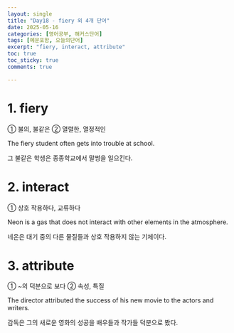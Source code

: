 ```yaml
---
layout: single
title: "Day18 - fiery 외 4개 단어"
date: 2025-05-16
categories: [영어공부, 해커스단어]
tags: [예문포함, 오늘의단어]
excerpt: "fiery, interact, attribute"
toc: true
toc_sticky: true
comments: true

---
```


# 1. fiery
① 불의, 불같은 ② 열렬한, 열정적인

The fiery student often gets into trouble at school.

그 불같은 학생은 종종학교에서 말썽을 일으킨다.


# 2. interact
① 상호 작용하다, 교류하다

Neon is a gas that does not interact with other elements in the atmosphere.

네온은 대기 중의 다른 물질들과 상호 작용하지 않는 기체이다.


# 3. attribute
① ~의 덕분으로 보다 ② 속성, 특질

The director attributed the success of his new movie to the actors and writers.

감독은 그의 새로운 영화의 성공을 배우들과 작가들 덕분으로 봤다.